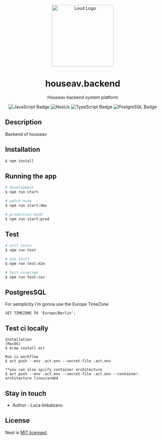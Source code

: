<p align="center">
    <a href="https://houseav.life/" target="blank"><img src="https://github.com/user-attachments/assets/068b5610-7db1-4489-90b6-cdb117b72b27" width="200" alt="Loud Logo" /></a>
</p>


<h1 align="center">houseav.backend</h1>
<p align="center">Houseav backend system platform</p>

<p align="center">
  <img src="https://img.shields.io/badge/JavaScript-F7DF1E?logo=javascript&logoColor=000&style=for-the-badge" alt="JavaScript Badge">
    <img src="https://img.shields.io/badge/NestJS-E0234E?style=for-the-badge&logo=nestjs&logoColor=white" alt="NestJs">
    <img src="https://img.shields.io/badge/TypeScript-3178C6?logo=typescript&logoColor=fff&style=for-the-badge" alt="TypeScript Badge">
    <img src="https://img.shields.io/badge/PostgreSQL-4169E1?logo=postgresql&logoColor=fff&style=for-the-badge" alt="PostgreSQL Badge">
</p>


## Description
Backend of houseav


## Installation

```bash
$ npm install
```

## Running the app

```bash
# development
$ npm run start

# watch mode
$ npm run start:dev

# production mode
$ npm run start:prod
```

## Test

```bash
# unit tests
$ npm run test

# e2e tests
$ npm run test:e2e

# test coverage
$ npm run test:cov
```

## PostgresSQL 
For semplicity i'm gonna use the Europe TimeZone
```
SET TIMEZONE TO 'Europe/Berlin';
```

## Test ci locally
```
Installation
(MacOS)
$ brew install act

Run ci workflow
$ act push --env .act.env --secret-file .act.env  

**you can also spcify container architecture
$ act push --env .act.env --secret-file .act.env --container-architecture linux/arm64  
```

## Stay in touch

- Author - Luca Imbalzano

## License

Nest is [MIT licensed](LICENSE).
